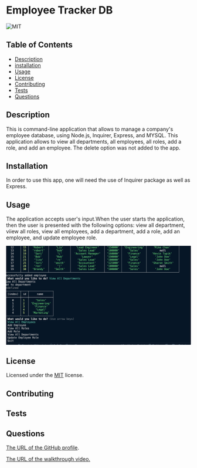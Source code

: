# Employee Tracker DB

![MIT](https://img.shields.io/badge/License-MIT-yellow.svg)

## Table of Contents

- [Description](#description)
- [installation](#installation)
- [Usage](#usage)
- [License](#license)
- [Contributing](#contributing)
- [Tests](#tests)
- [Questions](#questions)

## Description

This is command-line application that allows to manage a company's employee database, using Node.js, Inquirer, Express, and MYSQL. This application allows to view all departments, all employees, all roles, add a role, and add an employee. The delete option was not added to the app.

## Installation

In order to use this app, one will need the use of Inquirer package as well as Express.

## Usage

The application accepts user's input.When the user starts the application, then the user is presented with the following options: view all department, viiew all roles, view all employees, add a department, add a role, add an employee, and update employee role.

![1683690586329](image/README/1683690586329.png)

## License

Licensed under the [MIT](http://choosealicense.com/licenses/mit/) license.

## Contributing

## Tests

## Questions

[The URL of the GitHub profile](https://github.com/LizaS2022).

[The URL of the walkthrough video.](https://drive.google.com/file/d/1ui1-LhlEkFtkmudRiQWF1caEeTFKg5jy/view)
